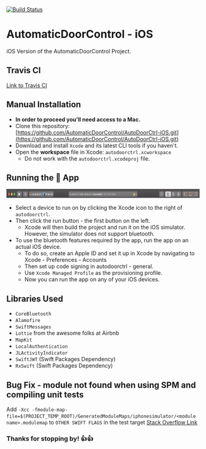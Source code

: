 [![Build Status](https://travis-ci.org/AutomaticDoorControl/AutoDoorCtrl-iOS.svg?branch=master)](https://travis-ci.org/AutomaticDoorControl/AutoDoorCtrl-iOS)

# AutomaticDoorControl - iOS
iOS Version of the AutomaticDoorControl Project.

## Travis CI
[Link to Travis CI](https://travis-ci.org/AutomaticDoorControl/AutoDoorCtrl-iOS)

## Manual Installation
* **In order to proceed you'll need access to a Mac.**
* Clone this repository: [https://github.com/AutomaticDoorControl/AutoDoorCtrl-iOS.git](https://github.com/AutomaticDoorControl/AutoDoorCtrl-iOS.git)
* Download and install `Xcode` and its latest CLI tools if you haven't.
* Open the **workspace** file in Xcode: `autodoorctrl.xcworkspace`
    * Do not work with the `autodoorctrl.xcodeproj` file.
    
## Running the :iphone: App
<p align = "center">
    <img width = "900" height = "23" src = "MiscellaneousFiles/RunningXcodeProject.png">
</p>

* Select a device to run on by clicking the Xcode icon to the right of `autodoorctrl`.
* Then click the run button - the first button on the left.
    * Xcode will then build the project and run it on the iOS simulator. However, the simulator does not support bluetooth.
* To use the bluetooth features required by the app, run the app on an actual iOS device.
    * To do so, create an Apple ID and set it up in Xcode by navigating to Xcode - Preferences - Accounts
    * Then set up code signing in autodoorctrl - general.
    * Use `Xcode Managed Profile` as the provisioning profile.
    * Now you can run the app on any of your iOS devices.


## Libraries Used
* `CoreBluetooth`
* `Alamofire`
* `SwiftMessages` 
* `Lottie` from the awesome folks at Airbnb
* `MapKit`
* `LocalAuthentication`
* `JLActivityIndicator`
* `SwiftJWT` (Swift Packages Dependency)
* `RxSwift` (Swift Packages Dependency)

## Bug Fix - module not found when using SPM and compiling unit tests
Add `-Xcc -fmodule-map-file=$(PROJECT_TEMP_ROOT)/GeneratedModuleMaps/iphonesimulator/<module name>.modulemap` to `OTHER SWIFT FLAGS` in the test target
[Stack Overflow Link](https://stackoverflow.com/questions/58125428/missing-required-module-xyz-on-unit-tests-when-using-swift-package-manager)

### Thanks for stopping by! :+1::+1:



